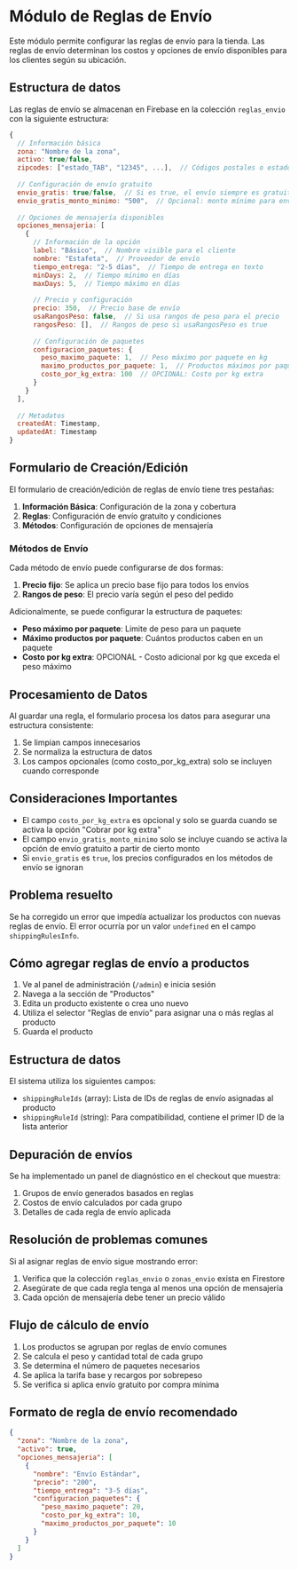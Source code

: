 # Módulo de Reglas de Envío

Este módulo permite configurar las reglas de envío para la tienda. Las reglas de envío determinan los costos y opciones de envío disponibles para los clientes según su ubicación.

## Estructura de datos

Las reglas de envío se almacenan en Firebase en la colección `reglas_envio` con la siguiente estructura:

```javascript
{
  // Información básica
  zona: "Nombre de la zona",
  activo: true/false,
  zipcodes: ["estado_TAB", "12345", ...],  // Códigos postales o estados cubiertos
  
  // Configuración de envío gratuito
  envio_gratis: true/false,  // Si es true, el envío siempre es gratuito
  envio_gratis_monto_minimo: "500",  // Opcional: monto mínimo para envío gratuito
  
  // Opciones de mensajería disponibles
  opciones_mensajeria: [
    {
      // Información de la opción
      label: "Básico",  // Nombre visible para el cliente
      nombre: "Estafeta",  // Proveedor de envío
      tiempo_entrega: "2-5 días",  // Tiempo de entrega en texto
      minDays: 2,  // Tiempo mínimo en días
      maxDays: 5,  // Tiempo máximo en días
      
      // Precio y configuración
      precio: 350,  // Precio base de envío
      usaRangosPeso: false,  // Si usa rangos de peso para el precio
      rangosPeso: [],  // Rangos de peso si usaRangosPeso es true
      
      // Configuración de paquetes
      configuracion_paquetes: {
        peso_maximo_paquete: 1,  // Peso máximo por paquete en kg
        maximo_productos_por_paquete: 1,  // Productos máximos por paquete
        costo_por_kg_extra: 100  // OPCIONAL: Costo por kg extra
      }
    }
  ],
  
  // Metadatos
  createdAt: Timestamp,
  updatedAt: Timestamp
}
```

## Formulario de Creación/Edición

El formulario de creación/edición de reglas de envío tiene tres pestañas:

1. **Información Básica**: Configuración de la zona y cobertura
2. **Reglas**: Configuración de envío gratuito y condiciones
3. **Métodos**: Configuración de opciones de mensajería

### Métodos de Envío

Cada método de envío puede configurarse de dos formas:

1. **Precio fijo**: Se aplica un precio base fijo para todos los envíos
2. **Rangos de peso**: El precio varía según el peso del pedido

Adicionalmente, se puede configurar la estructura de paquetes:
- **Peso máximo por paquete**: Limite de peso para un paquete
- **Máximo productos por paquete**: Cuántos productos caben en un paquete
- **Costo por kg extra**: OPCIONAL - Costo adicional por kg que exceda el peso máximo

## Procesamiento de Datos

Al guardar una regla, el formulario procesa los datos para asegurar una estructura consistente:

1. Se limpian campos innecesarios
2. Se normaliza la estructura de datos
3. Los campos opcionales (como costo_por_kg_extra) solo se incluyen cuando corresponde

## Consideraciones Importantes

- El campo `costo_por_kg_extra` es opcional y solo se guarda cuando se activa la opción "Cobrar por kg extra"
- El campo `envio_gratis_monto_minimo` solo se incluye cuando se activa la opción de envío gratuito a partir de cierto monto
- Si `envio_gratis` es `true`, los precios configurados en los métodos de envío se ignoran

## Problema resuelto

Se ha corregido un error que impedía actualizar los productos con nuevas reglas de envío. El error ocurría por un valor `undefined` en el campo `shippingRulesInfo`.

## Cómo agregar reglas de envío a productos

1. Ve al panel de administración (`/admin`) e inicia sesión
2. Navega a la sección de "Productos"
3. Edita un producto existente o crea uno nuevo
4. Utiliza el selector "Reglas de envío" para asignar una o más reglas al producto
5. Guarda el producto

## Estructura de datos

El sistema utiliza los siguientes campos:

- `shippingRuleIds` (array): Lista de IDs de reglas de envío asignadas al producto
- `shippingRuleId` (string): Para compatibilidad, contiene el primer ID de la lista anterior

## Depuración de envíos

Se ha implementado un panel de diagnóstico en el checkout que muestra:

1. Grupos de envío generados basados en reglas
2. Costos de envío calculados por cada grupo
3. Detalles de cada regla de envío aplicada

## Resolución de problemas comunes

Si al asignar reglas de envío sigue mostrando error:

1. Verifica que la colección `reglas_envio` o `zonas_envio` exista en Firestore
2. Asegúrate de que cada regla tenga al menos una opción de mensajería
3. Cada opción de mensajería debe tener un precio válido

## Flujo de cálculo de envío

1. Los productos se agrupan por reglas de envío comunes
2. Se calcula el peso y cantidad total de cada grupo
3. Se determina el número de paquetes necesarios
4. Se aplica la tarifa base y recargos por sobrepeso
5. Se verifica si aplica envío gratuito por compra mínima

## Formato de regla de envío recomendado

```json
{
  "zona": "Nombre de la zona",
  "activo": true,
  "opciones_mensajeria": [
    {
      "nombre": "Envío Estándar",
      "precio": "200",
      "tiempo_entrega": "3-5 días",
      "configuracion_paquetes": {
        "peso_maximo_paquete": 20,
        "costo_por_kg_extra": 10,
        "maximo_productos_por_paquete": 10
      }
    }
  ]
}
``` 